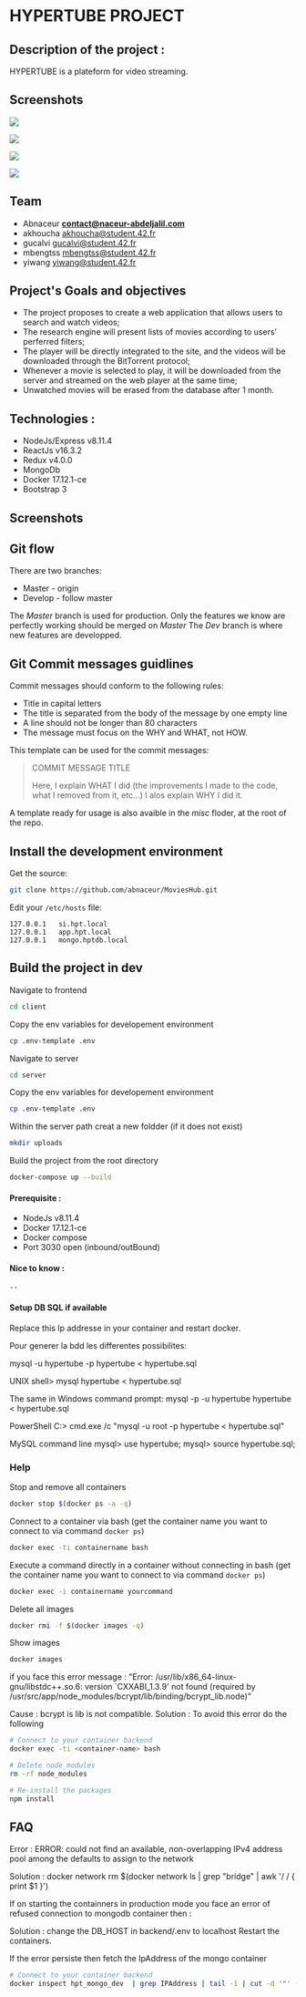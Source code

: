 # HYPERTUBE PROJECT

## Description of the project :

HYPERTUBE is a plateform for video streaming.

## Screenshots

![](https://github.com/abnaceur/MoviesHub/blob/develop/docs/video.gif?raw=true)

![](https://github.com/abnaceur/MoviesHub/blob/develop/docs/Movies1.png?raw=true)

![](https://github.com/abnaceur/MoviesHub/blob/develop/docs/2.png?raw=true)

![](https://github.com/abnaceur/MoviesHub/blob/develop/docs/3.png?raw=true)


## Team
- Abnaceur **contact@naceur-abdeljalil.com** 
- akhoucha akhoucha@student.42.fr
- gucalvi gucalvi@student.42.fr
- mbengtss mbengtss@student.42.fr
- yiwang yiwang@student.42.fr

## Project's Goals and objectives

- The project proposes to create a web application that allows users to search
  and watch videos;
- The research engine will present lists of movies according to users' perferred
  filters;
- The player will be directly integrated to the site, and the videos will be
  downloaded through the BitTorrent protocol;
- Whenever a movie is selected to play, it will be downloaded from the server
  and streamed on the web player at the same time;
- Unwatched movies will be erased from the database after 1 month.

## Technologies :

- NodeJs/Express v8.11.4
- ReactJs v16.3.2
- Redux v4.0.0
- MongoDb
- Docker 17.12.1-ce
- Bootstrap 3

## Screenshots

## Git flow

There are two branches:

- Master - origin
- Develop - follow master

The _Master_ branch is used for production. Only the features we know are
perfectly working should be merged on _Master_ The _Dev_ branch is where new
features are developped.

## Git Commit messages guidlines

Commit messages should conform to the following rules:

- Title in capital letters
- The title is separated from the body of the message by one empty line
- A line should not be longer than 80 characters
- The message must focus on the WHY and WHAT, not HOW.

This template can be used for the commit messages:

> COMMIT MESSAGE TITLE
>
> Here, I explain WHAT I did (the improvements I made to the code, what I
> removed from it, etc...) I alos explain WHY I did it.

A template ready for usage is also avaible in the _misc_ floder, at the root of
the repo.

## Install the development environment

Get the source:

```bash
git clone https://github.com/abnaceur/MoviesHub.git
```

Edit your `/etc/hosts` file:

```
127.0.0.1   si.hpt.local
127.0.0.1   app.hpt.local
127.0.0.1   mongo.hptdb.local
```

## Build the project in dev

Navigate to frontend

```bash
cd client
```

Copy the env variables for developement environment

```bash
cp .env-template .env
```

Navigate to server

```bash
cd server
```

Copy the env variables for developement environment

```bash
cp .env-template .env
```

Within the server path creat a new foldder (if it does not exist)

```bash
mkdir uploads
```

Build the project from the root directory

```bash
docker-compose up --build
```

#### Prerequisite :

- NodeJs v8.11.4
- Docker 17.12.1-ce
- Docker compose
- Port 3030 open (inbound/outBound)

#### Nice to know :

    --

#### Setup DB SQL if available

Replace this Ip addresse in your container and restart docker.

Pour generer la bdd les differentes possibilites:

mysql -u hypertube -p hypertube < hypertube.sql

UNIX shell> mysql hypertube < hypertube.sql

The same in Windows command prompt: mysql -p -u hypertube hypertube <
hypertube.sql

PowerShell C:\> cmd.exe /c "mysql -u root -p hypertube < hypertube.sql"

MySQL command line mysql> use hypertube; mysql> source hypertube.sql;

### Help

Stop and remove all containers

```bash
docker stop $(docker ps -a -q)
```

Connect to a container via bash (get the container name you want to connect to
via command `docker ps`)

```bash
docker exec -ti containername bash
```

Execute a command directly in a container without connecting in bash (get the
container name you want to connect to via command `docker ps`)

```bash
docker exec -i containername yourcommand
```

Delete all images

```bash
docker rmi -f $(docker images -q)
```

Show images

```bash
docker images
```

if you face this error message : "Error:
/usr/lib/x86_64-linux-gnu/libstdc++.so.6: version `CXXABI_1.3.9' not found
(required by /usr/src/app/node_modules/bcrypt/lib/binding/bcrypt_lib.node)"

Cause : bcrypt is lib is not compatible. Solution : To avoid this error do the
following

```bash
# Connect to your container backend
docker exec -ti <container-name> bash

# Delete node_modules
rm -rf node_modules

# Re-install the packages
npm install
```

## FAQ

Error : ERROR: could not find an available, non-overlapping IPv4 address pool
among the defaults to assign to the network

Solution : docker network rm
$(docker network ls | grep "bridge" | awk '/ / { print $1 }')

If on starting the containners in production mode you face an error of refused
connection to mongodb container then :

Solution : change the DB_HOST in backend/.env to localhost Restart the
containers.

If the error persiste then fetch the IpAddress of the mongo container

```bash
# Connect to your container backend
docker inspect hpt_mongo_dev  | grep IPAddress | tail -1 | cut -d '"' -f4
```